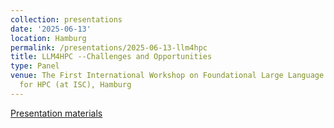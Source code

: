 ```yaml
---
collection: presentations
date: '2025-06-13'
location: Hamburg
permalink: /presentations/2025-06-13-llm4hpc
title: LLM4HPC --Challenges and Opportunities
type: Panel
venue: The First International Workshop on Foundational Large Language Models Advances
  for HPC (at ISC), Hamburg
---
```


[Presentation materials](https://ornl.github.io/events/llm4hpc2025/)
